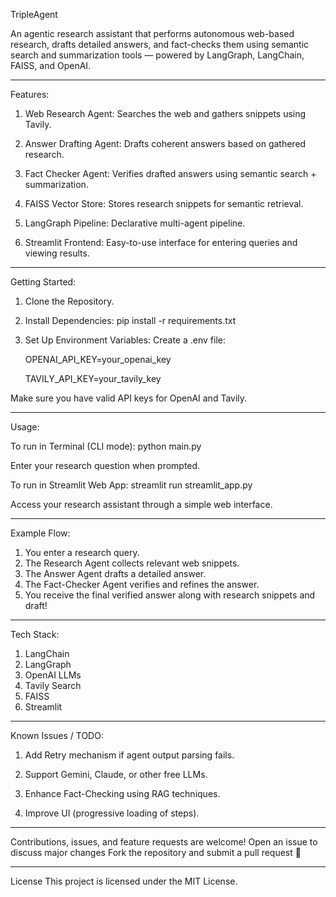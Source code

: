 TripleAgent

An agentic research assistant that performs autonomous web-based research, drafts detailed answers, and fact-checks them using semantic search and summarization tools — powered by LangGraph, LangChain, FAISS, and OpenAI.

___

Features:

1. Web Research Agent: Searches the web and gathers snippets using Tavily.

2. Answer Drafting Agent: Drafts coherent answers based on gathered research.

3. Fact Checker Agent: Verifies drafted answers using semantic search + summarization.

4. FAISS Vector Store: Stores research snippets for semantic retrieval.

5. LangGraph Pipeline: Declarative multi-agent pipeline.

6. Streamlit Frontend: Easy-to-use interface for entering queries and viewing results.
   
___

Getting Started:

  1. Clone the Repository.
  
  2. Install Dependencies:
    pip install -r requirements.txt
  
  3. Set Up Environment Variables:
   Create a .env file:

     OPENAI_API_KEY=your_openai_key

     TAVILY_API_KEY=your_tavily_key
  
  Make sure you have valid API keys for OpenAI and Tavily.

___

Usage:

  To run in Terminal (CLI mode):
  python main.py
  
  Enter your research question when prompted.
  
  To run in Streamlit Web App:
  streamlit run streamlit_app.py
  
  Access your research assistant through a simple web interface.

___

Example Flow:

1. You enter a research query.
2. The Research Agent collects relevant web snippets.
3. The Answer Agent drafts a detailed answer.
4. The Fact-Checker Agent verifies and refines the answer.
5. You receive the final verified answer along with research snippets and draft!

___

Tech Stack:

  1. LangChain
  2. LangGraph
  3. OpenAI LLMs
  4. Tavily Search
  5. FAISS
  6. Streamlit

___

Known Issues / TODO:

 1. Add Retry mechanism if agent output parsing fails.

 2. Support Gemini, Claude, or other free LLMs.

 3. Enhance Fact-Checking using RAG techniques.

 4. Improve UI (progressive loading of steps).

___

Contributions, issues, and feature requests are welcome!
Open an issue to discuss major changes
Fork the repository and submit a pull request 🚀

___

License
This project is licensed under the MIT License.
